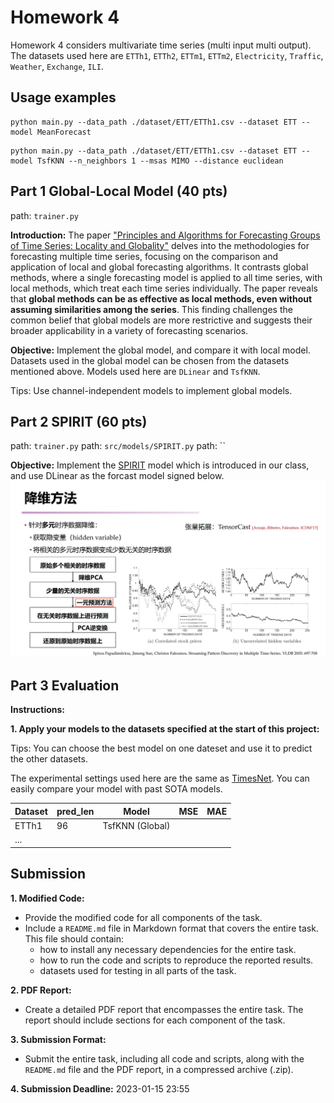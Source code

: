 # Homework 4

Homework 4 considers multivariate time series (multi input multi output). The datasets used here
are `ETTh1`, `ETTh2`, `ETTm1`, `ETTm2`, `Electricity`, `Traffic`, `Weather`, `Exchange`, `ILI`.

## Usage examples

```
python main.py --data_path ./dataset/ETT/ETTh1.csv --dataset ETT --model MeanForecast
```

```
python main.py --data_path ./dataset/ETT/ETTh1.csv --dataset ETT --model TsfKNN --n_neighbors 1 --msas MIMO --distance euclidean
```

## Part 1 Global-Local Model (40 pts)

path: `trainer.py`

**Introduction:**
The
paper ["Principles and Algorithms for Forecasting Groups of Time Series: Locality and Globality"](https://arxiv.org/abs/2008.00444)
delves into the methodologies for forecasting multiple time series, focusing on the comparison and application of local
and global forecasting algorithms.
It contrasts global methods, where a single forecasting model is applied to all time series, with local methods, which
treat each time series individually. The paper reveals that **global methods can be as effective as local methods, even
without assuming similarities among the series**. This finding challenges the common belief that global models are more
restrictive and suggests their broader applicability in a variety of forecasting scenarios.

**Objective:** 
Implement the global model, and compare it with local model. Datasets used 
in the global model can be chosen from the datasets mentioned above. Models used here are `DLinear` and `TsfKNN`.

Tips: Use channel-independent models to implement global models.


## Part 2 SPIRIT (60 pts)

path: `trainer.py`
path: `src/models/SPIRIT.py`
path: ``

**Objective:** Implement the [SPIRIT](https://www.cs.cmu.edu/~jimeng/papers/spirit_vldb05.pdf) model which 
is introduced in our class, and use DLinear as the forcast model signed below.
![streaming.jpg](imgs%2Fstreaming.jpg)

## Part 3 Evaluation

**Instructions:**

**1. Apply your models to the datasets specified at the start of this project:**

Tips: You can choose the best model on one dateset and use it to predict the other datasets.

The experimental settings used here are the same as [TimesNet](https://arxiv.org/abs/2210.02186). You can easily compare
your model with past SOTA models.

| Dataset | pred_len | Model           | MSE | MAE |
 |---------|----------|-----------------|-----|-----|
| ETTh1   | 96       | TsfKNN (Global) |     |     |
| ...     |          |                 |     |     |

## Submission

**1. Modified Code:**

- Provide the modified code for all components of the task.
- Include a `README.md` file in Markdown format that covers the entire task. This file should contain:
    - how to install any necessary dependencies for the entire task.
    - how to run the code and scripts to reproduce the reported results.
    - datasets used for testing in all parts of the task.

**2. PDF Report:**

- Create a detailed PDF report that encompasses the entire task. The report should include sections for each component
  of the task.

**3. Submission Format:**

- Submit the entire task, including all code and scripts, along with the `README.md` file and the PDF report, in a
  compressed archive (.zip).

**4. Submission Deadline:**
2023-01-15 23:55
